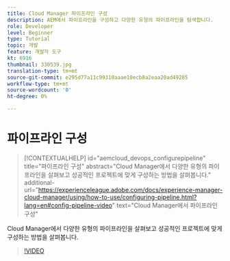 ```yaml
---
title: Cloud Manager 파이프라인 구성
description: AEM에서 파이프라인을 구성하고 다양한 유형의 파이프라인을 탐색합니다.
role: Developer
level: Beginner
type: Tutorial
topic: 개발
feature: 개발자 도구
kt: 6916
thumbnail: 330539.jpg
translation-type: tm+mt
source-git-commit: e295d77a11c99310aaae10ecb8a2eaa20ad49285
workflow-type: tm+mt
source-wordcount: '0'
ht-degree: 0%

---
```



# 파이프라인 구성

>[!CONTEXTUALHELP]
>id="aemcloud_devops_configurepipeline"
>title="파이프라인 구성"
>abstract="Cloud Manager에서 다양한 유형의 파이프라인을 살펴보고 성공적인 프로젝트에 맞게 구성하는 방법을 살펴봅니다."
>additional-url="https://experienceleague.adobe.com/docs/experience-manager-cloud-manager/using/how-to-use/configuring-pipeline.html?lang=en#config-pipeline-video" text="Cloud Manager에서 파이프라인 구성"

Cloud Manager에서 다양한 유형의 파이프라인을 살펴보고 성공적인 프로젝트에 맞게 구성하는 방법을 살펴봅니다.

>[!VIDEO](https://video.tv.adobe.com/v/330539/?quality=12&learn=on)
